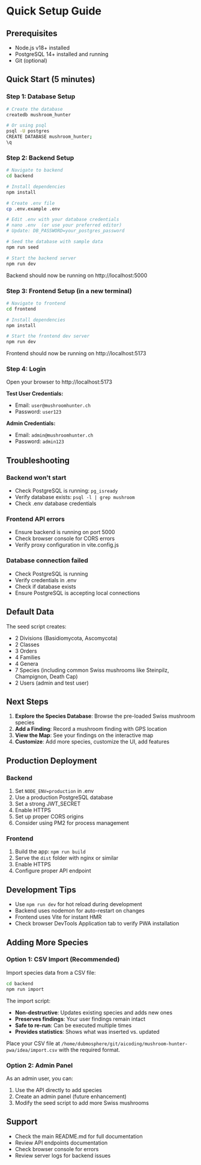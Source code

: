 # Quick Setup Guide

## Prerequisites
- Node.js v18+ installed
- PostgreSQL 14+ installed and running
- Git (optional)

## Quick Start (5 minutes)

### Step 1: Database Setup
```bash
# Create the database
createdb mushroom_hunter

# Or using psql
psql -U postgres
CREATE DATABASE mushroom_hunter;
\q
```

### Step 2: Backend Setup
```bash
# Navigate to backend
cd backend

# Install dependencies
npm install

# Create .env file
cp .env.example .env

# Edit .env with your database credentials
# nano .env  (or use your preferred editor)
# Update: DB_PASSWORD=your_postgres_password

# Seed the database with sample data
npm run seed

# Start the backend server
npm run dev
```

Backend should now be running on http://localhost:5000

### Step 3: Frontend Setup (in a new terminal)
```bash
# Navigate to frontend
cd frontend

# Install dependencies
npm install

# Start the frontend dev server
npm run dev
```

Frontend should now be running on http://localhost:5173

### Step 4: Login
Open your browser to http://localhost:5173

**Test User Credentials:**
- Email: `user@mushroomhunter.ch`
- Password: `user123`

**Admin Credentials:**
- Email: `admin@mushroomhunter.ch`
- Password: `admin123`

## Troubleshooting

### Backend won't start
- Check PostgreSQL is running: `pg_isready`
- Verify database exists: `psql -l | grep mushroom`
- Check .env database credentials

### Frontend API errors
- Ensure backend is running on port 5000
- Check browser console for CORS errors
- Verify proxy configuration in vite.config.js

### Database connection failed
- Check PostgreSQL is running
- Verify credentials in .env
- Check if database exists
- Ensure PostgreSQL is accepting local connections

## Default Data

The seed script creates:
- 2 Divisions (Basidiomycota, Ascomycota)
- 2 Classes
- 3 Orders
- 4 Families
- 4 Genera
- 7 Species (including common Swiss mushrooms like Steinpilz, Champignon, Death Cap)
- 2 Users (admin and test user)

## Next Steps

1. **Explore the Species Database**: Browse the pre-loaded Swiss mushroom species
2. **Add a Finding**: Record a mushroom finding with GPS location
3. **View the Map**: See your findings on the interactive map
4. **Customize**: Add more species, customize the UI, add features

## Production Deployment

### Backend
1. Set `NODE_ENV=production` in .env
2. Use a production PostgreSQL database
3. Set a strong JWT_SECRET
4. Enable HTTPS
5. Set up proper CORS origins
6. Consider using PM2 for process management

### Frontend
1. Build the app: `npm run build`
2. Serve the `dist` folder with nginx or similar
3. Enable HTTPS
4. Configure proper API endpoint

## Development Tips

- Use `npm run dev` for hot reload during development
- Backend uses nodemon for auto-restart on changes
- Frontend uses Vite for instant HMR
- Check browser DevTools Application tab to verify PWA installation

## Adding More Species

### Option 1: CSV Import (Recommended)

Import species data from a CSV file:

```bash
cd backend
npm run import
```

The import script:
- **Non-destructive**: Updates existing species and adds new ones
- **Preserves findings**: Your user findings remain intact
- **Safe to re-run**: Can be executed multiple times
- **Provides statistics**: Shows what was inserted vs. updated

Place your CSV file at `/home/dubmosphere/git/aicoding/mushroom-hunter-pwa/idea/import.csv` with the required format.

### Option 2: Admin Panel

As an admin user, you can:
1. Use the API directly to add species
2. Create an admin panel (future enhancement)
3. Modify the seed script to add more Swiss mushrooms

## Support

- Check the main README.md for full documentation
- Review API endpoints documentation
- Check browser console for errors
- Review server logs for backend issues
